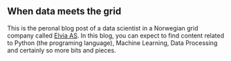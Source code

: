 ## When data meets the grid

This is the peronal blog post of a data scientist in a Norwegian grid company called [Elvia AS](https://www.elvia.no). In this blog, you can expect to find content related to Python (the programing language), Machine Learning, Data Processing and certainly so more bits and pieces.  
